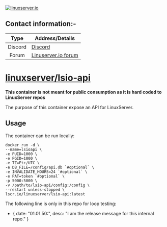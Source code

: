 <!-- DO NOT EDIT THIS FILE MANUALLY -->
<!-- Please read https://github.com/linuxserver/docker-lsio-api/blob/main/.github/CONTRIBUTING.md -->
[linuxserverurl]: https://linuxserver.io
[forumurl]: https://discourse.linuxserver.io
[huburl]: https://hub.docker.com/r/linuxserver/lsio-api/
[pipelineurl]: https://github.com/linuxserver/pipeline-triggers

[![linuxserver.io](https://raw.githubusercontent.com/linuxserver/docker-templates/master/linuxserver.io/img/linuxserver_medium.png?v=4&s=4000)][linuxserverurl]


## Contact information:-

| Type | Address/Details |
| :---: | --- |
| Discord | [Discord](https://discord.gg/linuxserver) |
| Forum | [Linuserver.io forum][forumurl] |

# [linuxserver/lsio-api][huburl]

**This container is not meant for public consumption as it is hard coded to LinuxServer repos**

The purpose of this container expose an API for LinuxServer.

## Usage

The container can be run locally:

```
docker run -d \
--name=lsioapi \
-e PUID=1000 \
-e PGID=1000 \
-e TZ=Etc/UTC \
-e DB_FILE=/config/api.db `#optional` \
-e INVALIDATE_HOURS=24 `#optional` \
-e PAT=token `#optional` \
-p 5000:5000 \
-v /path/to/lsio-api/config:/config \
--restart unless-stopped \
lscr.io/linuxserver/lsio-api:latest
```

The following line is only in this repo for loop testing:

- { date: "01.01.50:", desc: "I am the release message for this internal repo." }
